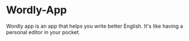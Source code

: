 # Wordly-App
Wordly app is an app that helps you write better English. It's like having a personal editor in your pocket.
